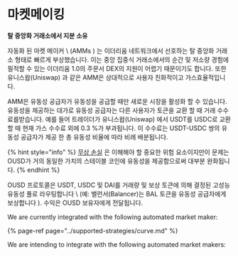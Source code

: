 # 마켓메이킹

**탈 중앙화 거래소에서 지분 소유**

자동화 된 마켓 메이커 \ (AMMs \) 는 이더리움 네트워크에서 선호하는 탈 중앙화 거래소 형태로 빠르게 부상했습니다. 이는 중앙 집중식 거래소에서의 순간 및 저소량 경험에 필적할 수 있는 이더리움 1.0의 주문서 DEX의 지원이 어렵기 때문이기도 합니다. 또한 유니스왑(Uniswap) 과 같은 AMM은 상대적으로 사용자 친화적이고 가스효율적입니다.

AMM은 유동성 공급자가 유동성을 공급할 때만 새로운 시장을 활성화 할 수 있습니다. 유동성을 제공하는 대가로 유동성 공급자는 다른 사용자가 토큰을 교환 할 때 거래 수수료를받습니다. 예를 들어 트레이더가 유니스왑(Uniswap) 에서 USDT를 USDC로 교환 할 때 현재 가스 수수료 외에 0.3 %가 부과됩니다. 이 수수료는 USDT-USDC 쌍의 유동성 공급자가 제공 한 총 유동성 비율에 따라 비례 배분됩니다.

{% hint style="info" %}
[무상 손실](https://medium.com/@pintail/uniswap-a-good-deal-for-liquidity-providers-104c0b6816f2) 은 이해해야 할 중요한 위험 요소이지만이 문제는 OUSD가 거의 동일한 가치의 스테이블 코인에 유동성을 제공함으로써 대부분 완화됩니다.
{% endhint %}

OUSD 프로토콜은 USDT, USDC 및 DAI를 거래량 및 보상 토큰에 의해 결정된 고성능 유동성 풀로 라우팅합니다 \ (예: 밸런서(Balancer)는 BAL 토큰을 유동성 공급자에게 보상합니다 \). 수익은 OUSD 보유자에게 전달됩니다.

We are currently integrated with the following automated market maker:

{% page-ref page="../supported-strategies/curve.md" %}

We are intending to integrate with the following automated market makers:





